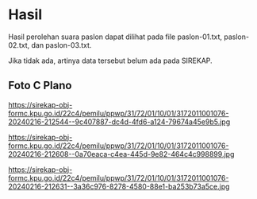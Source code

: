 # Hasil

Hasil perolehan suara paslon dapat dilihat pada file paslon-01.txt, paslon-02.txt, dan paslon-03.txt.

Jika tidak ada, artinya data tersebut belum ada pada SIREKAP.

## Foto C Plano

https://sirekap-obj-formc.kpu.go.id/22c4/pemilu/ppwp/31/72/01/10/01/3172011001076-20240216-212544--9c407887-dc4d-4fd6-a124-79674a45e9b5.jpg

https://sirekap-obj-formc.kpu.go.id/22c4/pemilu/ppwp/31/72/01/10/01/3172011001076-20240216-212608--0a70eaca-c4ea-445d-9e82-464c4c998899.jpg

https://sirekap-obj-formc.kpu.go.id/22c4/pemilu/ppwp/31/72/01/10/01/3172011001076-20240216-212631--3a36c976-8278-4580-88e1-ba253b73a5ce.jpg
